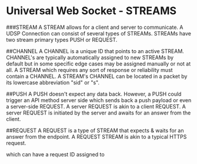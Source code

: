 # Universal Web Socket - STREAMS

###STREAM
A STREAM allows for a client and server to communicate. A UDSP Connection can consist of several types of STREAMs.
STREAMs have two stream primary types PUSH or REQUEST.

##CHANNEL
A CHANNEL is a unique ID that points to an active STREAM. CHANNEL's are typically automatically assigned to new STREAMs by default but in some specific edge cases may be assigned manually or not at all.
A STREAM which requires any sort of response or reliability must contain a CHANNEL. A STREAM's CHANNEL can be located in a packet by its lowercase abbreviation "sid" or "s".

##PUSH
A PUSH doesn't expect any data back. However, a PUSH could trigger an API method server side which sends back a push payload or even a server-side REQUEST.
A server REQUEST is akin to a client REQUEST. A server REQUEST is initiated by the server and awaits for an answer from the client.

##REQUEST
A REQUEST is a type of STREAM that expects & waits for an answer from the endpoint. A REQUEST STREAM is akin to a typical HTTPS request.

which can have a request ID assigned to
